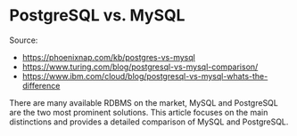 # PostgreSQL vs. MySQL

Source:

- <https://phoenixnap.com/kb/postgres-vs-mysql>
- <https://www.turing.com/blog/postgresql-vs-mysql-comparison/>
- <https://www.ibm.com/cloud/blog/postgresql-vs-mysql-whats-the-difference>

There are many available RDBMS on the market, MySQL and PostgreSQL are the two most prominent solutions. This article focuses on the main distinctions and provides a detailed comparison of MySQL and PostgreSQL.
